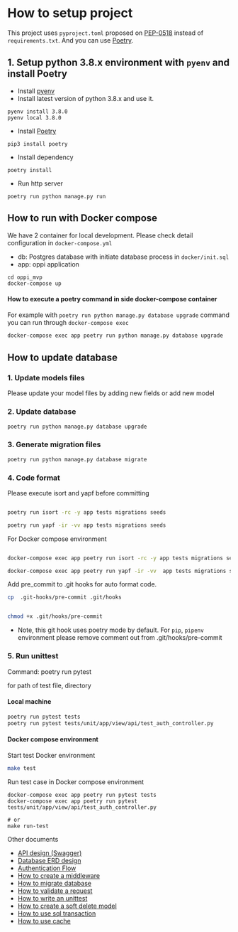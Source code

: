 # How to setup project

This project uses `pyproject.toml` proposed on [PEP-0518](https://www.python.org/dev/peps/pep-0518/#specification) instead of `requirements.txt`. And you can use [Poetry](https://python-poetry.org/).

## 1. Setup python 3.8.x environment with `pyenv` and install Poetry

- Install [pyenv](https://github.com/pyenv/pyenv)
- Install latest version of python 3.8.x and use it.

```
pyenv install 3.8.0
pyenv local 3.8.0
```

- Install [Poetry](https://python-poetry.org/)

```
pip3 install poetry
```

- Install dependency

```
poetry install
```

- Run http server

```
poetry run python manage.py run
```


## How to run with Docker compose

We have 2 container for local development. Please check detail configuration in `docker-compose.yml`

- db: Postgres database with initiate database process in `docker/init.sql`
- app: oppi application

```
cd oppi_mvp
docker-compose up
```

#### How to execute a poetry command in side docker-compose container
For example with `poetry run python manage.py database upgrade` command you can run through `docker-compose exec`

```bash
docker-compose exec app poetry run python manage.py database upgrade

```

## How to update database

### 1. Update models files
Please update your model files by adding new fields or add new model

### 2. Update database

```bash
poetry run python manage.py database upgrade
```

### 3. Generate migration files
```bash
poetry run python manage.py database migrate
```

### 4. Code format

Please execute isort and yapf before committing

```bash

poetry run isort -rc -y app tests migrations seeds

poetry run yapf -ir -vv app tests migrations seeds
```

For Docker compose environment

```bash

docker-compose exec app poetry run isort -rc -y app tests migrations seeds

docker-compose exec app poetry run yapf -ir -vv  app tests migrations seeds

```

Add pre_commit to .git hooks for auto format code.


```bash
cp  .git-hooks/pre-commit .git/hooks


chmod +x .git/hooks/pre-commit

```

* Note, this git hook uses poetry mode by default. For `pip`, `pipenv` environment please remove comment out from .git/hooks/pre-commit


### 5. Run unittest

Command:
poetry run pytest

for path of test file, directory

#### Local machine

```bash
poetry run pytest tests
poetry run pytest tests/unit/app/view/api/test_auth_controller.py 


```

#### Docker compose environment
Start test Docker environment

```bash
make test

```

Run test case in Docker compose environment
```.env
docker-compose exec app poetry run pytest tests
docker-compose exec app poetry run pytest tests/unit/app/view/api/test_auth_controller.py 

# or
make run-test
```

Other documents
- [API design (Swagger)](./documents/api.yaml)
- [Database ERD design](./documents/db/schema.plantuml)
- [Authentication Flow](./documents/authentication.md)
- [How to create a middleware](./documents/how-to-create-middleware.md)
- [How to migrate database](./documents/how-to-migrate-database.md)
- [How to validate a request](./documents/how-to-validate-request-params.md)
- [How to write an unittest](./documents/unittest.md)
- [How to create a soft delete model](./documents/how-to-create-soft-delete-model.md)
- [How to use sql transaction](./documents/how-to-use-a-sql-transaction.md)
- [How to use cache](./documents/how-to-use-a-cache.md)

